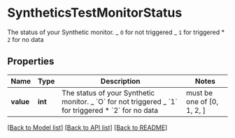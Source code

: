 # SyntheticsTestMonitorStatus

The status of your Synthetic monitor. _ `O` for not triggered _ `1` for triggered \* `2` for no data

## Properties

| Name      | Type    | Description                                                                                                                        | Notes                      |
| --------- | ------- | ---------------------------------------------------------------------------------------------------------------------------------- | -------------------------- |
| **value** | **int** | The status of your Synthetic monitor. _ &#x60;O&#x60; for not triggered _ &#x60;1&#x60; for triggered \* &#x60;2&#x60; for no data | must be one of [0, 1, 2, ] |

[[Back to Model list]](README.md#documentation-for-models) [[Back to API list]](README.md#documentation-for-api-endpoints) [[Back to README]](README.md)

